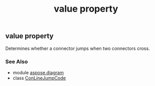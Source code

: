 ﻿---
title: value property
second_title: Aspose.Diagram for Python via .NET API References
description: 
type: docs
weight: 40
url: /python-net/aspose.diagram/conlinejumpcode/value/
is_root: false
---

## value property


Determines whether a connector jumps when two connectors cross.

### See Also
* module [aspose.diagram](../../)
* class [ConLineJumpCode](/diagram/python-net/aspose.diagram/conlinejumpcode)
